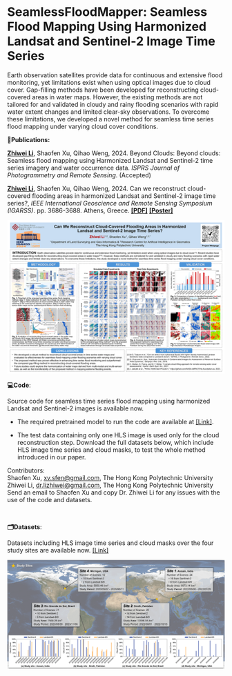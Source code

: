 # SeamlessFloodMapper: Seamless Flood Mapping Using Harmonized Landsat and Sentinel-2 Image Time Series
Earth observation satellites provide data for continuous and extensive flood monitoring, yet limitations exist when using optical images due to cloud cover. Gap-filling methods have been developed for reconstructing cloud-covered areas in water maps. However, the existing methods are not tailored for and validated in cloudy and rainy flooding scenarios with rapid water extent changes and limited clear-sky observations. To overcome these limitations, we developed a novel method for seamless time series flood mapping under varying cloud cover conditions.

**📝Publications:**

[**Zhiwei Li**](https://zhiweili.net/), Shaofen Xu, Qihao Weng, 2024. Beyond Clouds: Beyond clouds: Seamless flood mapping using Harmonized Landsat and Sentinel-2 time series imagery and water occurrence data. *ISPRS Journal of Photogrammetry and Remote Sensing*. (Accepted)

[**Zhiwei Li**](https://zhiweili.net/), Shaofen Xu, Qihao Weng, 2024. Can we reconstruct cloud-covered flooding areas in harmonized Landsat and Sentinel-2 image time series?, *IEEE* *International Geoscience and Remote Sensing Symposium (IGARSS)*. pp. 3686-3688. Athens, Greece. [**[PDF]**](https://zhiweili.net/assets/pdf/Conference%20Papers/2024_IGARSS_Can%20we%20reconstruct%20cloud-covered%20flooding%20areas%20in%20harmonized%20Landsat%20and%20Sentinel-2%20image%20time%20series.pdf) [**[Poster]**](https://zhiweili.net/assets/pdf/Poster/2024_IGARSS_Poster_Flood%20Mapping_Zhiwei%20Li.pdf)

<img src="https://raw.githubusercontent.com/dr-lizhiwei/SeamlessFloodMapper/main/2024_IGARSS_Poster_Flood Mapping_Preview.png" style="zoom:100%;" />

<br>

**💻Code**:

Source code for seamless time series flood mapping using harmonized Landsat and Sentinel-2 images is available now. 

- The required pretrained model to run the code are available at [[Link]](https://drive.google.com/drive/folders/1c57gKA1L6q0v36gaPfBn0a3XnN1cYjwF?usp=sharing).

- The test data containing only one HLS image is used only for the cloud reconstruction step. Download the full datasets below, which include HLS image time series and cloud masks, to test the whole method introduced in our paper.

Contributors:<br>
Shaofen Xu, xv.sfen@gmail.com, The Hong Kong Polytechnic University<br>
Zhiwei Li, dr.lizhiwei@gmail.com, The Hong Kong Polytechnic University<br>
Send an email to Shaofen Xu and copy Dr. Zhiwei Li for any issues with the use of the code and datasets.

<br>

**🗂️Datasets**:

Datasets including HLS image time series and cloud masks over the four study sites are available now. [[Link]](https://drive.google.com/drive/folders/1c57gKA1L6q0v36gaPfBn0a3XnN1cYjwF?usp=sharing)

<img src="https://raw.githubusercontent.com/dr-lizhiwei/SeamlessFloodMapper/main/Datasets_StudyArea.png" style="zoom:100%;" />

<br>





<!--<img src="https://raw.githubusercontent.com/dr-lizhiwei/SeamlessFloodMapper/main/Pakistan_2022_flood.png" style="zoom:50%;" />-->

<!--**Fig. 1.** Example reconstruction results of the proposed method for seamless time series flood extent mapping over Sindh, Pakistan in 2022 flood event.-->

<!--<img src="https://raw.githubusercontent.com/dr-lizhiwei/SeamlessFloodMapper/main/floodwater%26daily%20precipitation.png" style="zoom:50%;" />-->

<!--**Fig. 2.** Comparison of areas of identified floodwater (red bar) with daily precipitation (blue background) over Sindh, Pakistan in 2022 flood event.-->

